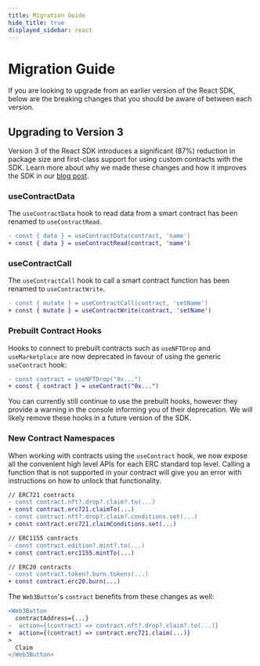 ```yaml
---
title: Migration Guide
hide_title: true
displayed_sidebar: react
---
```


# Migration Guide

If you are looking to upgrade from an earlier version of the React SDK, below are the breaking changes that you should be aware of between each version.

## Upgrading to Version 3

Version 3 of the React SDK introduces a significant (87%) reduction in package size and first-class support for using custom contracts with the SDK. Learn more about why we made these changes and how it improves the SDK in our [blog post](https://blog.thirdweb.com/sdk-major-update/).

### useContractData

The `useContractData` hook to read data from a smart contract has been renamed to `useContractRead`.

```diff
- const { data } = useContractData(contract, 'name')
+ const { data } = useContractRead(contract, 'name')
```

### useContractCall

The `useContractCall` hook to call a smart contract function has been renamed to `useContractWrite`.

```diff
- const { mutate } = useContractCall(contract, 'setName')
+ const { mutate } = useContractWrite(contract, 'setName')
```

### Prebuilt Contract Hooks

Hooks to connect to prebuilt contracts such as `useNFTDrop` and `useMarketplace` are now deprecated in favour of using the generic `useContract` hook:

```diff
- const contract = useNFTDrop("0x...")
+ const { contract } = useContract("0x...")
```

You can currently still continue to use the prebuilt hooks, however they provide a warning in the console informing you of their deprecation. We will likely remove these hooks in a future version of the SDK.

### New Contract Namespaces

When working with contracts using the `useContract` hook, we now expose all the convenient high level APIs for each ERC standard top level.
Calling a function that is not supported in your contract will give you an error with instructions on how to unlock that functionality.

```diff
// ERC721 contracts
- const contract.nft?.drop?.claim?.to(...)
+ const contract.erc721.claimTo(...)
- const contract.nft?.drop?.claim?.conditions.set(...)
+ const contract.erc721.claimConditions.set(...)

// ERC1155 contracts
- const contract.edition?.mint?.to(...)
+ const contract.erc1155.mintTo(...)

// ERC20 contracts
- const contract.token?.burn.tokens(...)
+ const contract.erc20.burn(...)
```

The `Web3Button`'s `contract` benefits from these changes as well:

```diff jsx
<Web3Button
  contractAddress={...}
-  action={(contract) => contract.nft?.drop?.claim?.to(...)}
+  action={(contract) => contract.erc721.claim(...)}
>
  Claim
</Web3Button>
```
